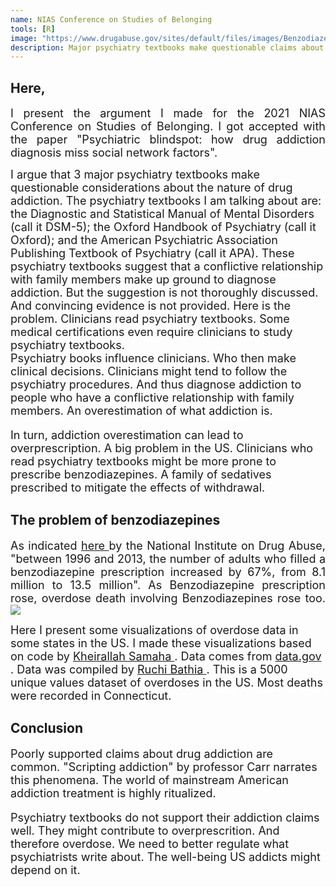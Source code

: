 ```yaml
---
name: NIAS Conference on Studies of Belonging
tools: [R]
image: "https://www.drugabuse.gov/sites/default/files/images/Benzodiazepines%20and%20Opioids%202.2.jpg"
description: Major psychiatry textbooks make questionable claims about the nature of drug addiction. It might be contributing to over prescription in the US.  
---
```

<h2> Here, </h2>

<p style = "text-align: justify"><font size = "+1">
I present the argument I made for the 2021 NIAS Conference on Studies of Belonging. I got accepted with the paper "Psychiatric blindspot: how drug addiction diagnosis miss social network factors".

I argue that 3 major psychiatry textbooks make questionable considerations about the nature of drug addiction.
The psychiatry textbooks I am talking about are: the Diagnostic and Statistical Manual of Mental Disorders (call it DSM-5); the Oxford Handbook of Psychiatry (call it Oxford); and the American Psychiatric Association Publishing Textbook of Psychiatry (call it APA).
These psychiatry textbooks suggest that a conflictive relationship with family members make up ground to diagnose addiction.
But the suggestion is not thoroughly discussed.
And convincing evidence is not provided.
Here is the problem.
Clinicians read psychiatry textbooks.
Some medical certifications even require clinicians to study psychiatry textbooks.   
Psychiatry books influence clinicians.
Who then make clinical decisions.
Clinicians might tend to follow the psychiatry procedures.
And thus diagnose addiction to people who have a conflictive relationship with family members.
An overestimation of what addiction is. <br>

In turn, addiction overestimation can lead to overprescription.
A big problem in the US.
Clinicians who read psychiatry textbooks might be more prone to prescribe benzodiazepines.
A family of sedatives prescribed to mitigate the effects of withdrawal.

</font> </p>

<h2> The problem of benzodiazepines </h2>

<p style = "text-align: justify"><font size = "+1">
As indicated <a href = "https://www.drugabuse.gov/drug-topics/opioids/benzodiazepines-opioids"> here </a> by the National Institute on Drug Abuse, "between 1996 and 2013, the number of adults who filled a benzodiazepine prescription increased by 67%, from 8.1 million to 13.5 million".
As Benzodiazepine prescription rose, overdose death involving Benzodiazepines rose too.   

<img src = "https://www.drugabuse.gov/sites/default/files/images/Benzodiazepines%20and%20Opioids%202.2.jpg">

Here I present some visualizations of overdose data in some states in the US.
I made these visualizations based on code by <a href = "https://www.kaggle.com/khsamaha/fatal-drug-overdose-eda"> Kheirallah Samaha </a>. Data comes from <a href = "https://www.data.gov/"> data.gov </a>. Data was compiled by <a href = "https://www.kaggle.com/ruchi798/drug-overdose-deaths"> Ruchi Bathia </a>.
This is a 5000 unique values dataset of overdoses in the US. Most deaths were recorded in Connecticut.

</font> </p>

<div w3-include-html = "/assets/documents/projects_documents/NIAS-presentation.html">
</div>

<h2> Conclusion </h2>
<p style = "text-align: justify"><font size = "+1">

Poorly supported claims about drug addiction are common.
"Scripting addiction" by professor Carr narrates this phenomena.
The world of mainstream American addiction treatment is highly ritualized.

Psychiatry textbooks do not support their addiction claims well.
They might contribute to overprescrition.
And therefore overdose.
We need to better regulate what psychiatrists write about.
The well-being US addicts might depend on it.

</font> </p>

<!---
Define w3-include- html function.
Include function in the script.
This code is needed to render NIAS-presentation.html above.
--->
<script>
function includeHTML() {
  var z, i, elmnt, file, xhttp;
  /* Loop through a collection of all HTML elements: */
  z = document.getElementsByTagName("*");
  for (i = 0; i < z.length; i++) {
    elmnt = z[i];
    /*search for elements with a certain atrribute:*/
    file = elmnt.getAttribute("w3-include-html");
    if (file) {
      /* Make an HTTP request using the attribute value as the file name: */
      xhttp = new XMLHttpRequest();
      xhttp.onreadystatechange = function() {
        if (this.readyState == 4) {
          if (this.status == 200) {elmnt.innerHTML = this.responseText;}
          if (this.status == 404) {elmnt.innerHTML = "Page not found.";}
          /* Remove the attribute, and call this function once more: */
          elmnt.removeAttribute("w3-include-html");
          includeHTML();
        }
      }
      xhttp.open("GET", file, true);
      xhttp.send();
      /* Exit the function: */
      return;
    }
  }
}
</script>

<script>
includeHTML();
</script>
